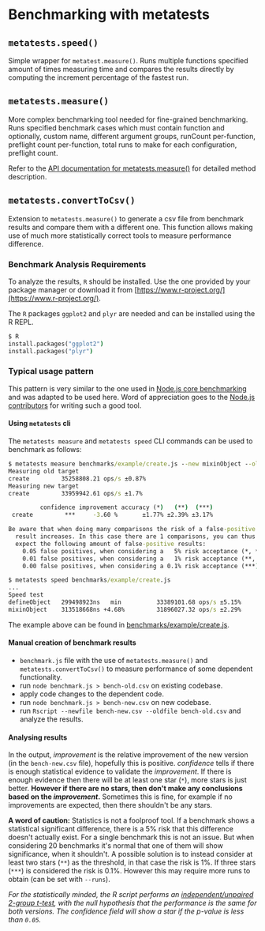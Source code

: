# Benchmarking with metatests

## `metatests.speed()`

Simple wrapper for `metatest.measure()`.
Runs multiple functions specified amount of times measuring time and
compares the results directly by computing the increment percentage
of the fastest run.

## `metatests.measure()`

More complex benchmarking tool needed for fine-grained benchmarking.
Runs specified benchmark cases which must contain function and optionally,
custom name, different argument groups, runCount per-function, preflight count
per-function, total runs to make for each configuration, preflight count.

Refer to the [API documentation for metatests.measure()][metatestsmeasureapi]
for detailed method description.

## `metatests.convertToCsv()`

Extension to `metatests.measure()` to generate a csv file from benchmark
results and compare them with a different one.
This function allows making use of much more statistically correct tools
to measure performance difference.

### Benchmark Analysis Requirements

To analyze the results, `R` should be installed.
Use the one provided by your package manager or download it
from [https://www.r-project.org/](https://www.r-project.org/).

The `R` packages `ggplot2` and `plyr` are needed and can be
installed using the R REPL.

```cmd
$ R
install.packages("ggplot2")
install.packages("plyr")
```

### Typical usage pattern

This pattern is very similar to the one used in [Node.js core benchmarking](https://github.com/nodejs/node/blob/master/doc/guides/writing-and-running-benchmarks.md)
and was adapted to be used here. Word of appreciation goes to the [Node.js contributors](https://github.com/nodejs/node/blob/master/AUTHORS)
for writing such a good tool.

#### Using `metatests` cli

The `metatests measure` and `metatests speed` CLI commands can be used to
benchmark as follows:

```cmd
$ metatests measure benchmarks/example/create.js --new mixinObject --old defineObject --name create
Measuring old target
create         35258808.21 ops/s ±0.87%
Measuring new target
create         33959942.61 ops/s ±1.7%

         confidence improvement accuracy (*)   (**)  (***)
 create         ***     -3.60 %       ±1.77% ±2.39% ±3.17%

Be aware that when doing many comparisons the risk of a false-positive
  result increases. In this case there are 1 comparisons, you can thus
  expect the following amount of false-positive results:
    0.05 false positives, when considering a   5% risk acceptance (*, **, ***),
    0.01 false positives, when considering a   1% risk acceptance (**, ***),
    0.00 false positives, when considering a 0.1% risk acceptance (***)

```

```cmd
$ metatests speed benchmarks/example/create.js
...
Speed test
defineObject   299498923ns   min          33389101.68 ops/s ±5.15%
mixinObject    313518668ns +4.68%         31896027.32 ops/s ±2.29%
```

The example above can be found in [benchmarks/example/create.js](./example/create.js).

#### Manual creation of benchmark results

- `benchmark.js` file with the use of `metatests.measure()` and
  `metatests.convertToCsv()` to measure performance of some dependent
  functionality.
- run `node benchmark.js > bench-old.csv` on existing codebase.
- apply code changes to the dependent code.
- run `node benchmark.js > bench-new.csv` on new codebase.
- run `Rscript --newfile bench-new.csv --oldfile bench-old.csv` and analyze
  the results.

#### Analysing results

In the output, _improvement_ is the relative improvement of the new version
(in the `bench-new.csv` file), hopefully this is positive. _confidence_ tells
if there is enough statistical evidence to validate the _improvement_.
If there is enough evidence then there will be at least one star (`*`),
more stars is just better. **However if there are no stars, then don't make
any conclusions based on the _improvement_.** Sometimes this is fine, for
example if no improvements are expected, then there shouldn't be any stars.

**A word of caution:** Statistics is not a foolproof tool. If a benchmark shows
a statistical significant difference, there is a 5% risk that this
difference doesn't actually exist. For a single benchmark this is not an
issue. But when considering 20 benchmarks it's normal that one of them
will show significance, when it shouldn't. A possible solution is to instead
consider at least two stars (`**`) as the threshold, in that case the risk
is 1%. If three stars (`***`) is considered the risk is 0.1%. However this
may require more runs to obtain (can be set with `--runs`).

_For the statistically minded, the R script performs an [independent/unpaired
2-group t-test][t-test], with the null hypothesis that the performance is the
same for both versions. The confidence field will show a star if the p-value
is less than `0.05`._

[metatestsmeasureapi]: ../README.md#measurecases
[t-test]: https://en.wikipedia.org/wiki/Student%27s_t-test#Equal_or_unequal_sample_sizes.2C_unequal_variances
